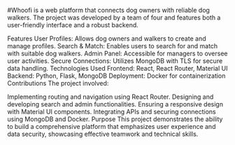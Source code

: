 #Whoofi is a web platform that connects dog owners with reliable dog walkers. The project was developed by a team of four and features both a user-friendly interface and a robust backend.

Features
User Profiles: Allows dog owners and walkers to create and manage profiles.
Search & Match: Enables users to search for and match with suitable dog walkers.
Admin Panel: Accessible for managers to oversee user activities.
Secure Connections: Utilizes MongoDB with TLS for secure data handling.
Technologies Used
Frontend: React, React Router, Material UI
Backend: Python, Flask, MongoDB
Deployment: Docker for containerization
Contributions
The project involved:

Implementing routing and navigation using React Router.
Designing and developing search and admin functionalities.
Ensuring a responsive design with Material UI components.
Integrating APIs and securing connections using MongoDB and Docker.
Purpose
This project demonstrates the ability to build a comprehensive platform that emphasizes user experience and data security, showcasing effective teamwork and technical skills.
